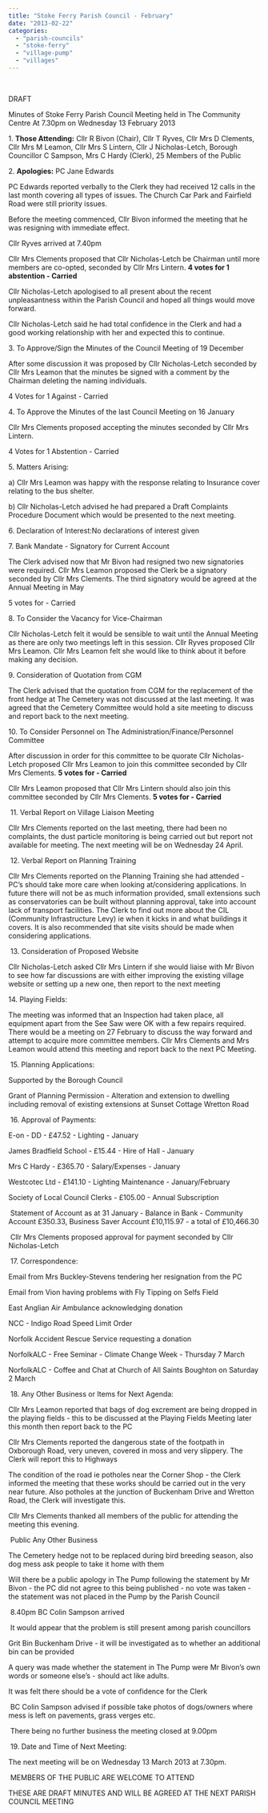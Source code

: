 ```yaml
---
title: "Stoke Ferry Parish Council - February"
date: "2013-02-22"
categories: 
  - "parish-councils"
  - "stoke-ferry"
  - "village-pump"
  - "villages"
---
```


 

DRAFT

Minutes of Stoke Ferry Parish Council Meeting held in The Community Centre At 7.30pm on Wednesday 13 February 2013

1\. **Those Attending:** Cllr R Bivon (Chair), Cllr T Ryves, Cllr Mrs D Clements, Cllr Mrs M Leamon, Cllr Mrs S Lintern, Cllr J Nicholas-Letch, Borough Councillor C Sampson, Mrs C Hardy (Clerk), 25 Members of the Public

2\. **Apologies:** PC Jane Edwards

PC Edwards reported verbally to the Clerk they had received 12 calls in the last month covering all types of issues. The Church Car Park and Fairfield Road were still priority issues.

Before the meeting commenced, Cllr Bivon informed the meeting that he was resigning with immediate effect.

Cllr Ryves arrived at 7.40pm

Cllr Mrs Clements proposed that Cllr Nicholas-Letch be Chairman until more members are co-opted, seconded by Cllr Mrs Lintern. **4 votes for 1 abstention - Carried**

Cllr Nicholas-Letch apologised to all present about the recent unpleasantness within the Parish Council and hoped all things would move forward.

Cllr Nicholas-Letch said he had total confidence in the Clerk and had a good working relationship with her and expected this to continue.

3\. To Approve/Sign the Minutes of the Council Meeting of 19 December

After some discussion it was proposed by Cllr Nicholas-Letch seconded by Cllr Mrs Leamon that the minutes be signed with a comment by the Chairman deleting the naming individuals.

4 Votes for 1 Against - Carried

4\. To Approve the Minutes of the last Council Meeting on 16 January

Cllr Mrs Clements proposed accepting the minutes seconded by Cllr Mrs Lintern.

4 Votes for 1 Abstention - Carried

5\. Matters Arising:

a) Cllr Mrs Leamon was happy with the response relating to Insurance cover relating to the bus shelter.

b) Cllr Nicholas-Letch advised he had prepared a Draft Complaints Procedure Document which would be presented to the next meeting.

6\. Declaration of Interest:No declarations of interest given

7\. Bank Mandate - Signatory for Current Account

The Clerk advised now that Mr Bivon had resigned two new signatories were required. Cllr Mrs Leamon proposed the Clerk be a signatory seconded by Cllr Mrs Clements. The third signatory would be agreed at the Annual Meeting in May

5 votes for - Carried

8\. To Consider the Vacancy for Vice-Chairman

Cllr Nicholas-Letch felt it would be sensible to wait until the Annual Meeting as there are only two meetings left in this session. Cllr Ryves proposed Cllr Mrs Leamon. Cllr Mrs Leamon felt she would like to think about it before making any decision.

9\. Consideration of Quotation from CGM

The Clerk advised that the quotation from CGM for the replacement of the front hedge at The Cemetery was not discussed at the last meeting. It was agreed that the Cemetery Committee would hold a site meeting to discuss and report back to the next meeting.

10\. To Consider Personnel on The Administration/Finance/Personnel Committee

After discussion in order for this committee to be quorate Cllr Nicholas-Letch proposed Cllr Mrs Leamon to join this committee seconded by Cllr Mrs Clements. **5 votes for - Carried**

Cllr Mrs Leamon proposed that Cllr Mrs Lintern should also join this committee seconded by Cllr Mrs Clements. **5 votes for - Carried**

 11. Verbal Report on Village Liaison Meeting

Cllr Mrs Clements reported on the last meeting, there had been no complaints, the dust particle monitoring is being carried out but report not available for meeting. The next meeting will be on Wednesday 24 April.

 12. Verbal Report on Planning Training

Cllr Mrs Clements reported on the Planning Training she had attended - PC’s should take more care when looking at/considering applications. In future there will not be as much information provided, small extensions such as conservatories can be built without planning approval, take into account lack of transport facilities. The Clerk to find out more about the CIL (Community Infrastructure Levy) ie when it kicks in and what buildings it covers. It is also recommended that site visits should be made when considering applications.

 13. Consideration of Proposed Website

Cllr Nicholas-Letch asked Cllr Mrs Lintern if she would liaise with Mr Bivon to see how far discussions are with either improving the existing village website or setting up a new one, then report to the next meeting

14\. Playing Fields:

The meeting was informed that an Inspection had taken place, all equipment apart from the See Saw were OK with a few repairs required. There would be a meeting on 27 February to discuss the way forward and attempt to acquire more committee members. Cllr Mrs Clements and Mrs Leamon would attend this meeting and report back to the next PC Meeting.

 15. Planning Applications:

Supported by the Borough Council

Grant of Planning Permission - Alteration and extension to dwelling including removal of existing extensions at Sunset Cottage Wretton Road

 16. Approval of Payments:

E-on - DD - £47.52 - Lighting - January

James Bradfield School - £15.44 - Hire of Hall - January

Mrs C Hardy - £365.70 - Salary/Expenses - January

Westcotec Ltd - £141.10 - Lighting Maintenance - January/February

Society of Local Council Clerks - £105.00 - Annual Subscription

 Statement of Account as at 31 January - Balance in Bank - Community Account £350.33, Business Saver Account £10,115.97 - a total of £10,466.30

 Cllr Mrs Clements proposed approval for payment seconded by Cllr Nicholas-Letch

 17. Correspondence:

Email from Mrs Buckley-Stevens tendering her resignation from the PC

Email from Vion having problems with Fly Tipping on Selfs Field

East Anglian Air Ambulance acknowledging donation

NCC - Indigo Road Speed Limit Order

Norfolk Accident Rescue Service requesting a donation

NorfolkALC - Free Seminar - Climate Change Week - Thursday 7 March

NorfolkALC - Coffee and Chat at Church of All Saints Boughton on Saturday 2 March

 18. Any Other Business or Items for Next Agenda:

Cllr Mrs Leamon reported that bags of dog excrement are being dropped in the playing fields - this to be discussed at the Playing Fields Meeting later this month then report back to the PC

Cllr Mrs Clements reported the dangerous state of the footpath in Oxborough Road, very uneven, covered in moss and very slippery. The Clerk will report this to Highways

The condition of the road ie potholes near the Corner Shop - the Clerk informed the meeting that these works should be carried out in the very near future. Also potholes at the junction of Buckenham Drive and Wretton Road, the Clerk will investigate this.

Cllr Mrs Clements thanked all members of the public for attending the meeting this evening.

 Public Any Other Business

The Cemetery hedge not to be replaced during bird breeding season, also dog mess ask people to take it home with them

Will there be a public apology in The Pump following the statement by Mr Bivon - the PC did not agree to this being published - no vote was taken - the statement was not placed in the Pump by the Parish Council

 8.40pm BC Colin Sampson arrived

 It would appear that the problem is still present among parish councillors

Grit Bin Buckenham Drive - it will be investigated as to whether an additional bin can be provided

A query was made whether the statement in The Pump were Mr Bivon’s own words or someone else’s - should act like adults.

It was felt there should be a vote of confidence for the Clerk

 BC Colin Sampson advised if possible take photos of dogs/owners where mess is left on pavements, grass verges etc.

 There being no further business the meeting closed at 9.00pm

 19. Date and Time of Next Meeting:

The next meeting will be on Wednesday 13 March 2013 at 7.30pm.

 MEMBERS OF THE PUBLIC ARE WELCOME TO ATTEND

THESE ARE DRAFT MINUTES AND WILL BE AGREED AT THE NEXT PARISH COUNCIL MEETING
